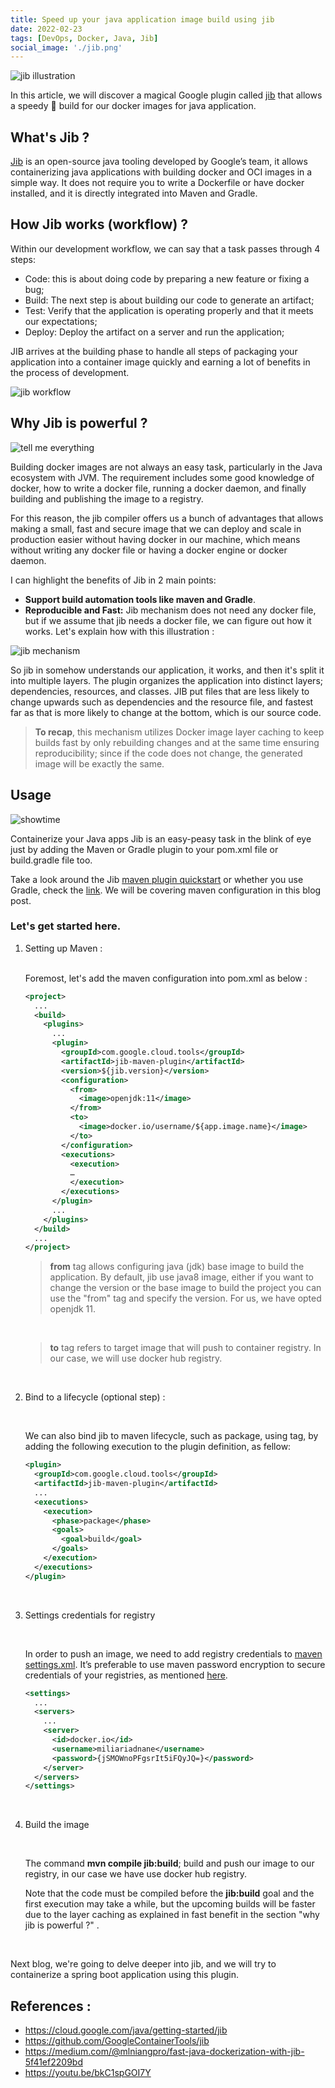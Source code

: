 ```yaml
---
title: Speed up your java application image build using jib
date: 2022-02-23
tags: [DevOps, Docker, Java, Jib]
social_image: './jib.png'
---
```


![jib illustration](./jib.png)

In this article, we will discover a magical Google plugin called [jib](https://cloud.google.com/java/getting-started/jib) that allows a speedy 🚀 build for our docker images for java application.

## What's Jib ?

[Jib](https://github.com/GoogleContainerTools/jib) is an open-source java tooling developed by Google’s team, it allows containerizing java applications with building docker and OCI images in a simple way. It does not require you to write a Dockerfile or have docker installed, and it is directly integrated into Maven and Gradle.

## How Jib works (workflow) ?

Within our development workflow, we can say that a task passes through 4 steps: <br/>
  - Code: this is about doing code by preparing a new feature or fixing a bug;
  - Build: The next step is about building our code to generate an artifact;
  - Test: Verify that the application is operating properly and that it meets our expectations;
  - Deploy: Deploy the artifact on a server and run the application;

JIB arrives at the building phase to handle all steps of packaging your application into a container image quickly and earning a lot of benefits in the process of development.

![jib workflow](./jib-workflow.png)

## Why Jib is powerful ?

![tell me everything](./tell-me-everything.gif)

Building docker images are not always an easy task, particularly in the Java ecosystem with JVM. The requirement includes some good knowledge of docker, how to write a docker file, running a docker daemon, and finally building and publishing the image to a registry.

For this reason, the jib compiler offers us a bunch of advantages that allows making a small, fast and secure image that we can deploy and scale in production easier without having docker in our machine, which means without writing any docker file or having a docker engine or docker daemon.

I can highlight the benefits of Jib in 2 main points: <br/>

  - **Support build automation tools like maven and Gradle**.
  - **Reproducible and Fast:** Jib mechanism does not need any docker file, but if we assume that jib needs a docker file, we can figure out how it works. Let's explain how with this illustration :

![jib mechanism](./jib-mechanism.png)

So jib in somehow understands our application, it works, and then it's split it into multiple layers. The plugin organizes the application into distinct layers; dependencies, resources, and classes. JIB put files that are less likely to change upwards such as dependencies and the resource file, and fastest far as that is more likely to change at the bottom, which is our source code.

> **To recap**, this mechanism utilizes Docker image layer caching to keep builds fast by only rebuilding changes and at the same time ensuring reproducibility; since if the code does not change, the generated image will be exactly the same.

## Usage

![showtime](./showtime.gif)

Containerize your Java apps Jib is an easy-peasy task in the blink of eye just by adding the Maven or Gradle plugin to your pom.xml file or build.gradle file too. 

Take a look around the Jib [maven plugin quickstart](https://github.com/GoogleContainerTools/jib/tree/master/jib-maven-plugin#quickstart) or whether you use Gradle, check the [link](https://github.com/GoogleContainerTools/jib/tree/master/jib-gradle-plugin#quickstart). We will be covering maven configuration in this blog post.

### Let's get started here.


1. Setting up Maven :

    <br>
    Foremost, let's add the maven configuration into pom.xml as below :

    ```xml	
    <project>
      ...
      <build>
        <plugins>
          ...
          <plugin>
            <groupId>com.google.cloud.tools</groupId>
            <artifactId>jib-maven-plugin</artifactId>
            <version>${jib.version}</version>
            <configuration>
              <from>
                <image>openjdk:11</image>
              </from>
              <to>
                <image>docker.io/username/${app.image.name}</image>
              </to>
            </configuration>
            <executions>
              <execution>
              …
              </execution>
            </executions>
          </plugin>
          ...
        </plugins>
      </build>
      ...
    </project>
    ```	

    > **from** tag allows configuring java (jdk) base image to build the application.
    By default, jib use java8 image, either if you want to change the version or the base image to build the project you can use the "from" tag and specify the version. For us, we have opted openjdk 11.
    
    <br>

    > **to** tag refers to target image that will push to container registry. In our case, we will use docker hub registry.

    <br>
2. Bind to a lifecycle (optional step) :

    <br>

      We can also bind jib to maven lifecycle, such as package, using <executions> tag, by adding the following execution to the plugin definition, as fellow: 

      ```xml	
      <plugin>
        <groupId>com.google.cloud.tools</groupId>
        <artifactId>jib-maven-plugin</artifactId>
        ...
        <executions>
          <execution>
            <phase>package</phase>
            <goals>
              <goal>build</goal>
            </goals>
          </execution>
        </executions>
      </plugin>
      ```	

    <br>

3. Settings credentials for registry

    <br>

    In order to push an image, we need to add registry credentials to [maven settings.xml](https://maven.apache.org/settings.html). It’s preferable to use maven password encryption to secure credentials of your registries, as mentioned [here](https://maven.apache.org/guides/mini/guide-encrypt.html).

    ```xml	
    <settings>
      ...
      <servers>
        ...
        <server>
          <id>docker.io</id>
          <username>miliariadnane</username>
          <password>{jSMOWnoPFgsrIt5iFQyJQ=}</password>
        </server>
      </servers>
    </settings>
    ```

    <br>

4. Build the image

    <br>

    The command **mvn compile jib:build**; build and push our image to our registry, in our case we have use docker hub registry.

    Note that the code must be compiled before the **jib:build** goal and the first execution may take a while, but the upcoming builds will be faster due to the layer caching as explained in fast benefit in the section "why jib is powerful ?" .

<br>

Next blog, we're going to delve deeper into jib, and we will try to containerize a spring boot application using this plugin.

## References :

- https://cloud.google.com/java/getting-started/jib
- https://github.com/GoogleContainerTools/jib
- https://medium.com/@mlniangpro/fast-java-dockerization-with-jib-5f41ef2209bd
- https://youtu.be/bkC1spGOI7Y